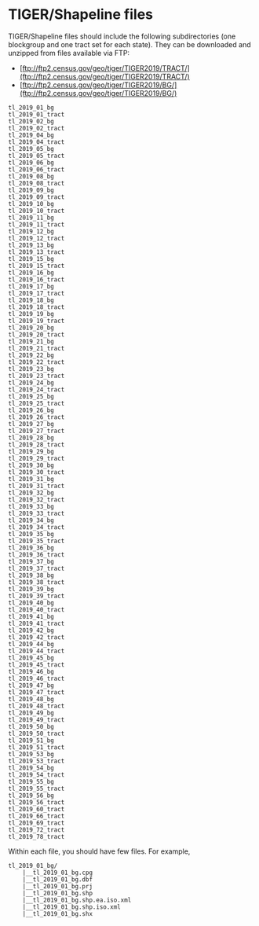 # TIGER/Shapeline files

TIGER/Shapeline files should include the following subdirectories (one
blockgroup and one tract set for each state). They can be downloaded
and unzipped from files available via FTP:

- [ftp://ftp2.census.gov/geo/tiger/TIGER2019/TRACT/](ftp://ftp2.census.gov/geo/tiger/TIGER2019/TRACT/)
- [ftp://ftp2.census.gov/geo/tiger/TIGER2019/BG/](ftp://ftp2.census.gov/geo/tiger/TIGER2019/BG/)

```
tl_2019_01_bg
tl_2019_01_tract
tl_2019_02_bg
tl_2019_02_tract
tl_2019_04_bg
tl_2019_04_tract
tl_2019_05_bg
tl_2019_05_tract
tl_2019_06_bg
tl_2019_06_tract
tl_2019_08_bg
tl_2019_08_tract
tl_2019_09_bg
tl_2019_09_tract
tl_2019_10_bg
tl_2019_10_tract
tl_2019_11_bg
tl_2019_11_tract
tl_2019_12_bg
tl_2019_12_tract
tl_2019_13_bg
tl_2019_13_tract
tl_2019_15_bg
tl_2019_15_tract
tl_2019_16_bg
tl_2019_16_tract
tl_2019_17_bg
tl_2019_17_tract
tl_2019_18_bg
tl_2019_18_tract
tl_2019_19_bg
tl_2019_19_tract
tl_2019_20_bg
tl_2019_20_tract
tl_2019_21_bg
tl_2019_21_tract
tl_2019_22_bg
tl_2019_22_tract
tl_2019_23_bg
tl_2019_23_tract
tl_2019_24_bg
tl_2019_24_tract
tl_2019_25_bg
tl_2019_25_tract
tl_2019_26_bg
tl_2019_26_tract
tl_2019_27_bg
tl_2019_27_tract
tl_2019_28_bg
tl_2019_28_tract
tl_2019_29_bg
tl_2019_29_tract
tl_2019_30_bg
tl_2019_30_tract
tl_2019_31_bg
tl_2019_31_tract
tl_2019_32_bg
tl_2019_32_tract
tl_2019_33_bg
tl_2019_33_tract
tl_2019_34_bg
tl_2019_34_tract
tl_2019_35_bg
tl_2019_35_tract
tl_2019_36_bg
tl_2019_36_tract
tl_2019_37_bg
tl_2019_37_tract
tl_2019_38_bg
tl_2019_38_tract
tl_2019_39_bg
tl_2019_39_tract
tl_2019_40_bg
tl_2019_40_tract
tl_2019_41_bg
tl_2019_41_tract
tl_2019_42_bg
tl_2019_42_tract
tl_2019_44_bg
tl_2019_44_tract
tl_2019_45_bg
tl_2019_45_tract
tl_2019_46_bg
tl_2019_46_tract
tl_2019_47_bg
tl_2019_47_tract
tl_2019_48_bg
tl_2019_48_tract
tl_2019_49_bg
tl_2019_49_tract
tl_2019_50_bg
tl_2019_50_tract
tl_2019_51_bg
tl_2019_51_tract
tl_2019_53_bg
tl_2019_53_tract
tl_2019_54_bg
tl_2019_54_tract
tl_2019_55_bg
tl_2019_55_tract
tl_2019_56_bg
tl_2019_56_tract
tl_2019_60_tract
tl_2019_66_tract
tl_2019_69_tract
tl_2019_72_tract
tl_2019_78_tract
```

Within each file, you should have few files. For example,

```
tl_2019_01_bg/
    |__tl_2019_01_bg.cpg
    |__tl_2019_01_bg.dbf
    |__tl_2019_01_bg.prj
    |__tl_2019_01_bg.shp
    |__tl_2019_01_bg.shp.ea.iso.xml
    |__tl_2019_01_bg.shp.iso.xml
    |__tl_2019_01_bg.shx
```
